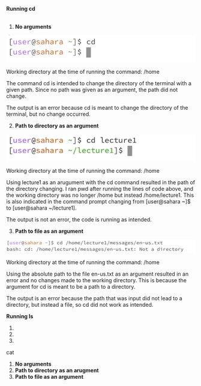 
**Running cd** <br /> <br />

1. **No arguments** <br />

![Image](cd-no-argument.png) <br />

Working directory at the time of running the command: /home <br />

The command cd is intended to change the directory of the terminal with a given path. Since no path was given as an argument, the path did not change. <br />

The output is an error because cd is meant to change the directory of the terminal, but no change occurred. <br />




2. **Path to directory as an argument** <br />

![Image](cd-path-directory.png) <br />

Working directory at the time of running the command: /home <br /> 

Using lecture1 as an arugument with the cd command resulted in the path of the directory changing. I ran pwd after running the lines of code above, and the working directory was no longer /home but instead /home/lecture1. This is also indicated in the command prompt changing from [user@sahara ~]$ to [user@sahara ~/lecture1]. <br /> 

The output is not an error, the code is running as intended. <br /> 




3. **Path to file as an argument** <br />

![Image](cd-path-file.png) <br />

Working directory at the time of running the command: /home <br />

Using the absolute path to the file en-us.txt as an argument resulted in an error and no changes made to the working directory. This is because the argument for cd is meant to be a path to a directory.
<br />

The output is an error because the path that was input did not lead to a directory, but instead a file, so cd did not work as intended.
<br />




**Running ls**

1.
2.
3.

cat

1. **No arguments**
2. **Path to directory as an arugment**
3. **Path to file as an argument**
